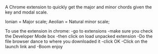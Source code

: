 A Chrome extension to quickly get the major and minor chords
given the key and modal scale.

Ionian = Major scale; Aeolian = Natural minor scale;

To use the extension in chrome:
-go to extensions 
-make sure you check the Developer Mode box
-then click on load unpacked extension
-Do the file browser dance to where you downloaded it
-click OK
-Click on the launch link and
-Boom enjoy
